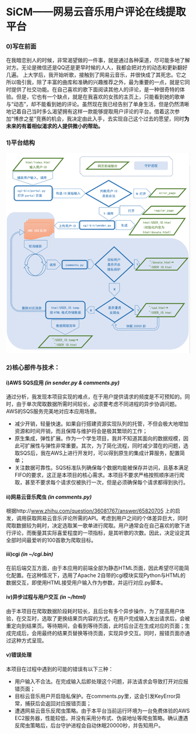 # **SiCM——网易云音乐用户评论在线提取平台**

### 0)写在前面
在我暗恋别人的时候，非常渴望做的一件事，就是通过各种渠道，尽可能多地了解对方。无论是微信还是QQ还是更早时候的人人，我都会把对方的动态和更新翻好几遍。
上大学后，我开始听歌，接触到了网易云音乐，并很快成了其死忠。它之所以吸引我，除了丰富的曲库和准确的兴趣推荐之外，最为重要的一点，就是它同时提供了社交功能。在自己喜欢的歌下面阅读其他人的评论，是一种很奇特的体验。但是，它也有一个缺点，就是在我喜欢的女孩的主页上，只能看到她的歌单与“动态”，却不能看到她的评论。虽然现在我已经告别了单身生活，但是仍然清晰地记着自己当时多么渴望拥有这样一款能够提取用户评论的平台。借着这次参加“博彦之星”竞赛的机会，我决定由此入手，去实现自己这个过去的愿望，同时**为未来的有着相似渴求的人提供微小的帮助。**
### 1)平台结构
![Image text](https://github.com/Pzoom522/SiCM/blob/master/structure.png)
### 2)核心部件与技术：
#### i)AWS SQS应用 *(in sender.py & comments.py)*
通过分析，我发现本项目实现的难点，在于用户提供请求的频度是不可预知的。同时，由于单次爬取数据所需时间较长，必须要考虑不同进程的异步协调问题。AWS的SQS服务完美地对应本应用场景。

- 减少开销，轻量快速。如果自行搭建资源实现队列的托管，不但会极大地增加资源和时间开销，而且保障与维护将会是极其繁琐的工作；
- 原生集成，弹性扩展。作为一个学生项目，我并不知道其面向的数据规模，因此可扩展性与弹性非常重要。其次，为了简化流程，同时减少潜在的问题，选取SQS后，我在AWS上进行开发时，可以得到原生的集成计算服务，配置简单；
- 关注数据可靠性。SQS标准队列确保每个数据均能被保存并访问，且基本满足FIFO的要求，这正是本项目的核心需求。本项目不要求严格按照顺序进行爬取，甚至不要求每个请求仅被执行一次，但是必须确保每个请求都得到执行。

#### ii)网易云音乐爬虫 *(in comments.py)*
根据http://www.zhihu.com/question/36081767/answer/65820705 上的启发，调用获取网易云音乐评论所需的API。考虑到用户之间的个体差异巨大，同时爬取数据较为耗时，决定选取某一歌单进行爬取。用户通常会在自己喜欢的歌下进行评论，而衡量其实际喜爱程度的一项指标，是其听歌的次数。因此，决定设定其全部时间最爱听的100首歌为爬取目标。
#### iii)cgi *(in ~/cgi.bin)*
在前后端交互方面，由于本应用的前端全部为静态HTML页面，因此希望尽可能简化配置。在这种情况下，选用了Apache 2自带的cgi模块实现Python与HTML的数据交互，即使用HTML接受用户输入作为参数，并运行对应.py脚本。
#### iv)异步过程与用户交互 *(in ~/html)*
由于本项目在爬取数据阶段耗时较长，且后台有多个异步操作，为了提高用户体验，在交互时，选取了更换结果页内容的方式。在用户完成输入发出请求后，会被重定向到结果页。等待期间，会看到等待页面，此时后台正在生成对应的页面；生成完成后，会用最终的结果页替换等待页面，实现异步交互。同时，报错页面亦通过这种方式呈现。
#### v)错误处理
本项目在过程中遇到的可能的错误有以下三种：

- 用户输入不合法。在完成输入后即处理这个问题，非法请求会导致打开对应报错页面；
- 目标云音乐用户开启隐私保护。在comments.py里，这会引发KeyError异常，捕获后会返回对应报错页面；
- 遭遇网易云音乐反爬虫策略。由于本平台当前运行环境为一台免费体验的AWS EC2服务器，性能较低，并没有采用分布式、伪装地址等爬虫策略。确认遭遇反爬虫策略后，后台守护进程会自动休眠20000秒，并告知用户。
